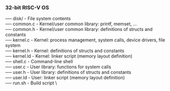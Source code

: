 ### 32-bit RISC-V OS

── disk/     - File system contents \
── common.c  - Kernel/user common library: printf, memset, ... \
── common.h  - Kernel/user common library: definitions of structs and constants \
── kernel.c  - Kernel: process management, system calls, device drivers, file system \
── kernel.h  - Kernel: definitions of structs and constants \
── kernel.ld - Kernel: linker script (memory layout definition) \
── shell.c   - Command-line shell \
── user.c    - User library: functions for system calls \
── user.h    - User library: definitions of structs and constants \
── user.ld   - User: linker script (memory layout definition) \
── run.sh    - Build script \

